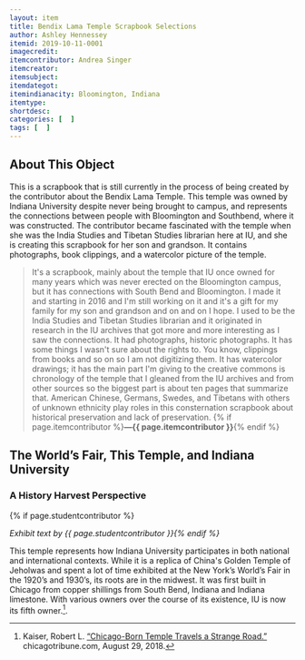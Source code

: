 ```yaml
---
layout: item
title: Bendix Lama Temple Scrapbook Selections
author: Ashley Hennessey
itemid: 2019-10-11-0001
imagecredit: 
itemcontributor: Andrea Singer
itemcreator: 
itemsubject: 
itemdategot: 
itemindianacity: Bloomington, Indiana
itemtype: 
shortdesc: 
categories: [  ]
tags: [  ]
---
```

## About This Object

This is a scrapbook that is still currently in the process of being created by the contributor about the Bendix Lama Temple. This temple was owned by Indiana University despite never being brought to campus, and represents the connections between people with Bloomington and Southbend, where it was constructed. The contributor became fascinated with the temple when she was the India Studies and Tibetan Studies librarian here at IU, and she is creating this scrapbook for her son and grandson. It contains photographs, book clippings, and a watercolor picture of the temple. 

>It's a scrapbook, mainly about the temple that IU once owned for many years which was never erected on the Bloomington campus, but it has connections with South Bend and Bloomington. I made it and starting in 2016 and I'm still working on it and it's a gift for my family for my son and grandson and on and on I hope. I used to be the India Studies and Tibetan Studies librarian and it originated in research in the IU archives that got more and more interesting as I saw the connections. It had photographs, historic photographs. It has some things I wasn't sure about the rights to. You know, clippings from books and so on so I am not digitizing them. It has watercolor drawings; it has the main part I'm giving to the creative commons is chronology of the temple that I gleaned from the IU archives and from other sources so the biggest part is about ten pages that summarize that. American Chinese, Germans, Swedes, and Tibetans with others of unknown ethnicity play roles in this consternation scrapbook about historical preservation and lack of preservation. {% if page.itemcontributor %}**—{{ page.itemcontributor }}**{% endif %}

## The World’s Fair, This Temple, and Indiana University
### A History Harvest Perspective
{% if page.studentcontributor %}

*Exhibit text by {{ page.studentcontributor }}{% endif %}*

This temple represents how Indiana University participates in both national and international contexts. While it is a replica of  China's Golden Temple of Jeholwas and spent a lot of time exhibited at the New York’s World’s Fair in the 1920’s and 1930’s, its roots are in the midwest.  It was first built in Chicago from copper shillings from South Bend, Indiana and Indiana limestone. With various owners over the course of its existence, IU is now its fifth owner.[^1].

[^1]: Kaiser, Robert L. [“Chicago-Born Temple Travels a Strange Road.”](https://www.chicagotribune.com/news/ct-xpm-1998-06-30-9806300058-story.html) chicagotribune.com, August 29, 2018.
